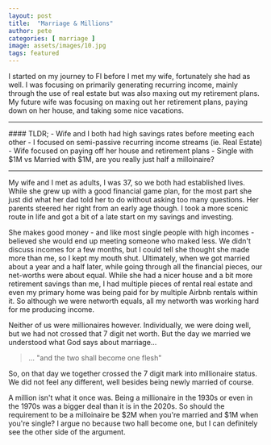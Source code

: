 ```yaml
---
layout: post
title:  "Marriage & Millions"
author: pete
categories: [ marriage ]
image: assets/images/10.jpg
tags: featured
---
```


I started on my journey to FI before I met my wife, fortunately she had as well. I was focusing on primarily generating recurring income, mainly through the use of real estate but was also maxing out my retirement plans. My future wife was focusing on maxing out her retirement plans, paying down on her house, and taking some nice vacations.

<hr>
#### TLDR;
  - Wife and I both had high savings rates before meeting each other
  - I focused on semi-passive recurring income streams (ie. Real Estate)
  - Wife focused on paying off her house and retirement plans
  - Single with $1M vs Married with $1M, are you really just half a milloinaire?

<hr>

My wife and I met as adults, I was 37, so we both had established lives. While she grew up with a good financial game plan, for the most part she just did what her dad told her to do without asking too many questions. Her parents steered her right from an early age though. I took a more scenic route in life and got a bit of a late start on my savings and investing. 

She makes good money - and like most single people with high incomes - believed she would end up meeting someone who maked less. We didn't discuss incomes for a few months, but I could tell she thought she made more than me, so I kept my mouth shut. Ultimately, when we got married about a year and a half later, while going through all the financial pieces, our net-worths were about equal.  While she had a nicer house and a bit more retirement savings than me, I had multiple pieces of rental real estate and even my primary home was being paid for by multiple Airbnb rentals within it. So although we were networth equals, all my networth was working hard for me producing income.

Neither of us were millionaires however.  Individually, we were doing well, but we had not crossed that 7 digit net worth. But the day we married we understood what God says about marriage...

> ... "and the two shall become one flesh" 

So, on that day we together crossed the 7 digit mark into millionaire status. We did not feel any different, well besides being newly married of course. 

A million isn't what it once was. Being a millionaire in the 1930s or even in the 1970s was a bigger deal than it is in the 2020s. So should the requirement to be a milloinaire be $2M when you're married and $1M when you're single? I argue no because two hall become one, but I can definitely see the other side of the argument.